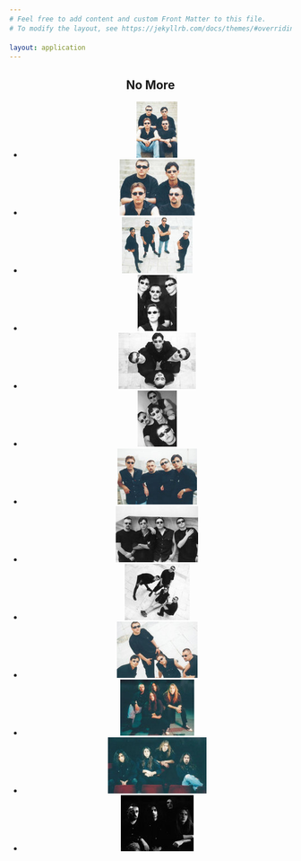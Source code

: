 ```yaml
---
# Feel free to add content and custom Front Matter to this file.
# To modify the layout, see https://jekyllrb.com/docs/themes/#overriding-theme-defaults

layout: application
---
```


<article class='gallery'>
  <header>
    <h2 class='title'>No More</h2>
    <ul>
      <li>
        <a href="/uploads/gallery/no_more/ns_01.jpg" class="lightbox" rel="lightbox"><img alt="Medium_ns_01" src="/uploads/gallery/no_more/medium_ns_01.jpg" /></a>
      </li>
      <li>
        <a href="/uploads/gallery/no_more/ns_02.jpg" class="lightbox" rel="lightbox"><img alt="Medium_ns_02" src="/uploads/gallery/no_more/medium_ns_02.jpg" /></a>
      </li>
      <li>
        <a href="/uploads/gallery/no_more/ns_03.jpg" class="lightbox" rel="lightbox"><img alt="Medium_ns_03" src="/uploads/gallery/no_more/medium_ns_03.jpg" /></a>
      </li>
      <li>
        <a href="/uploads/gallery/no_more/ns_04.jpg" class="lightbox" rel="lightbox"><img alt="Medium_ns_04" src="/uploads/gallery/no_more/medium_ns_04.jpg" /></a>
      </li>
      <li>
        <a href="/uploads/gallery/no_more/ns_05.jpg" class="lightbox" rel="lightbox"><img alt="Medium_ns_05" src="/uploads/gallery/no_more/medium_ns_05.jpg" /></a>
      </li>
      <li>
        <a href="/uploads/gallery/no_more/ns_06.jpg" class="lightbox" rel="lightbox"><img alt="Medium_ns_06" src="/uploads/gallery/no_more/medium_ns_06.jpg" /></a>
      </li>
      <li>
        <a href="/uploads/gallery/no_more/ns_07.jpg" class="lightbox" rel="lightbox"><img alt="Medium_ns_07" src="/uploads/gallery/no_more/medium_ns_07.jpg" /></a>
      </li>
      <li>
        <a href="/uploads/gallery/no_more/ns_08.jpg" class="lightbox" rel="lightbox"><img alt="Medium_ns_08" src="/uploads/gallery/no_more/medium_ns_08.jpg" /></a>
      </li>
      <li>
        <a href="/uploads/gallery/no_more/ns_09.jpg" class="lightbox" rel="lightbox"><img alt="Medium_ns_09" src="/uploads/gallery/no_more/medium_ns_09.jpg" /></a>
      </li>
      <li>
        <a href="/uploads/gallery/no_more/ns_10.jpg" class="lightbox" rel="lightbox"><img alt="Medium_ns_10" src="/uploads/gallery/no_more/medium_ns_10.jpg" /></a>
      </li>
      <li>
        <a href="/uploads/gallery/no_more/ns_11.jpg" class="lightbox" rel="lightbox"><img alt="Medium_ns_11" src="/uploads/gallery/no_more/medium_ns_11.jpg" /></a>
      </li>
      <li>
        <a href="/uploads/gallery/no_more/ns_12.jpg" class="lightbox" rel="lightbox"><img alt="Medium_ns_12" src="/uploads/gallery/no_more/medium_ns_12.jpg" /></a>
      </li>
      <li>
        <a href="/uploads/gallery/no_more/ns_13.jpg" class="lightbox" rel="lightbox"><img alt="Medium_ns_13" src="/uploads/gallery/no_more/medium_ns_13.jpg" /></a>
      </li>
    </ul>
  </header>
</article>
